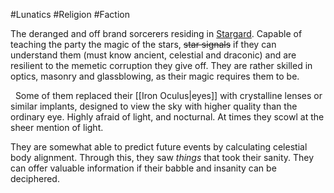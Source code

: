 #Lunatics #Religion  #Faction 

The deranged and off brand sorcerers residing in [Stargard](City%20of%20Stargard).
Capable of teaching the party the magic of the stars, ~~star signals~~ if they can understand them (must know ancient, celestial and draconic) and are resilient to the memetic corruption they give off.
They are rather skilled in optics, masonry and glassblowing, as their magic requires them to be. 


 
Some of them replaced their [[Iron Oculus|eyes]] with crystalline lenses or similar implants, designed to view the sky with higher quality than the ordinary eye.
Highly afraid of light, and nocturnal.
At times they scowl at the sheer mention of light.

They are somewhat able to predict future events by calculating celestial body alignment. Through this, they saw *things* that took their sanity.
They can offer valuable information if their babble and insanity can be deciphered.